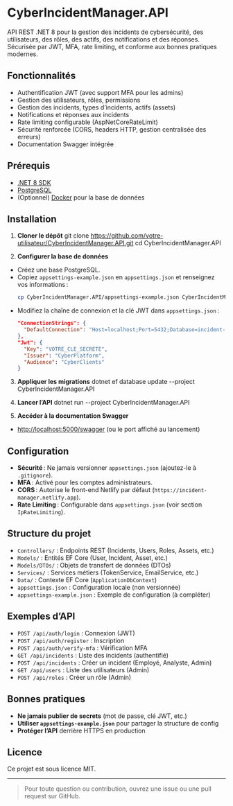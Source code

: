 # CyberIncidentManager.API

API REST .NET 8 pour la gestion des incidents de cybersécurité, des utilisateurs, des rôles, des actifs, des notifications et des réponses.  
Sécurisée par JWT, MFA, rate limiting, et conforme aux bonnes pratiques modernes.

## Fonctionnalités

- Authentification JWT (avec support MFA pour les admins)
- Gestion des utilisateurs, rôles, permissions
- Gestion des incidents, types d’incidents, actifs (assets)
- Notifications et réponses aux incidents
- Rate limiting configurable (AspNetCoreRateLimit)
- Sécurité renforcée (CORS, headers HTTP, gestion centralisée des erreurs)
- Documentation Swagger intégrée

## Prérequis

- [.NET 8 SDK](https://dotnet.microsoft.com/download)
- [PostgreSQL](https://www.postgresql.org/)
- (Optionnel) [Docker](https://www.docker.com/) pour la base de données

## Installation

1. **Cloner le dépôt**
git clone https://github.com/votre-utilisateur/CyberIncidentManager.API.git cd CyberIncidentManager.API

2. **Configurer la base de données**
- Créez une base PostgreSQL.
- Copiez `appsettings-example.json` en `appsettings.json` et renseignez vos informations :
  ```bash
  cp CyberIncidentManager.API/appsettings-example.json CyberIncidentManager.API/appsettings.json
  ```
- Modifiez la chaîne de connexion et la clé JWT dans `appsettings.json` :
  ```json
  "ConnectionStrings": {
    "DefaultConnection": "Host=localhost;Port=5432;Database=incident-management;Username=postgres;Password=VOTRE_MDP"
  },
  "Jwt": {
    "Key": "VOTRE_CLE_SECRETE",
    "Issuer": "CyberPlatform",
    "Audience": "CyberClients"
  }
  ```

3. **Appliquer les migrations**
dotnet ef database update --project CyberIncidentManager.API

4. **Lancer l’API**
dotnet run --project CyberIncidentManager.API

5. **Accéder à la documentation Swagger**
- [http://localhost:5000/swagger](http://localhost:5000/swagger) (ou le port affiché au lancement)

## Configuration

- **Sécurité** : Ne jamais versionner `appsettings.json` (ajoutez-le à `.gitignore`).
- **MFA** : Activé pour les comptes administrateurs.
- **CORS** : Autorise le front-end Netlify par défaut (`https://incident-manager.netlify.app`).
- **Rate Limiting** : Configurable dans `appsettings.json` (voir section `IpRateLimiting`).

## Structure du projet

- `Controllers/` : Endpoints REST (Incidents, Users, Roles, Assets, etc.)
- `Models/` : Entités EF Core (User, Incident, Asset, etc.)
- `Models/DTOs/` : Objets de transfert de données (DTOs)
- `Services/` : Services métiers (TokenService, EmailService, etc.)
- `Data/` : Contexte EF Core (`ApplicationDbContext`)
- `appsettings.json` : Configuration locale (non versionnée)
- `appsettings-example.json` : Exemple de configuration (à compléter)

## Exemples d’API

- `POST /api/auth/login` : Connexion (JWT)
- `POST /api/auth/register` : Inscription
- `POST /api/auth/verify-mfa` : Vérification MFA
- `GET /api/incidents` : Liste des incidents (authentifié)
- `POST /api/incidents` : Créer un incident (Employé, Analyste, Admin)
- `GET /api/users` : Liste des utilisateurs (Admin)
- `POST /api/roles` : Créer un rôle (Admin)

## Bonnes pratiques

- **Ne jamais publier de secrets** (mot de passe, clé JWT, etc.)
- **Utiliser `appsettings-example.json`** pour partager la structure de config
- **Protéger l’API** derrière HTTPS en production

## Licence

Ce projet est sous licence MIT.

---

> Pour toute question ou contribution, ouvrez une issue ou une pull request sur GitHub.
